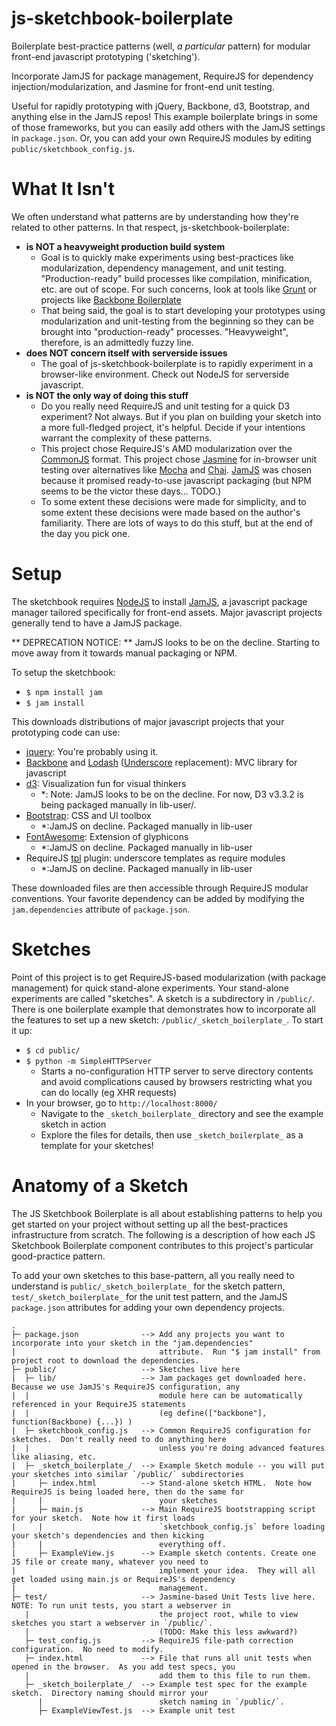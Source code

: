js-sketchbook-boilerplate
=========================

Boilerplate best-practice patterns (well, *a particular* pattern) for modular front-end javascript
 prototyping ('sketching').

Incorporate JamJS for package management, RequireJS for dependency injection/modularization, and Jasmine for front-end
unit testing.

Useful for rapidly prototyping with jQuery, Backbone, d3, Bootstrap, and anything else in the JamJS repos!  This
example boilerplate brings in some of those frameworks, but you can easily add others with the JamJS settings in
`package.json`.  Or, you can add your own RequireJS modules by editing `public/sketchbook_config.js`.

# What It Isn't
We often understand what patterns are by understanding how they're related to other patterns.  In that respect,
js-sketchbook-boilerplate:
* __is NOT a heavyweight production build system__
  * Goal is to quickly make experiments using best-practices like modularization, dependency management, and unit testing.
  "Production-ready" build processes like compilation, minification, etc. are out of scope.  For such concerns, look at
  tools like [Grunt](http://gruntjs.com/) or projects like [Backbone Boilerplate](https://github.com/tbranyen/backbone-boilerplate)
  * That being said, the goal is to start developing your prototypes using modularization and unit-testing from the
  beginning so they can be brought into "production-ready" processes.  "Heavyweight", therefore, is an admittedly fuzzy
  line.
* __does NOT concern itself with serverside issues__
  * The goal of js-sketchbook-boilerplate is to rapidly experiment in a browser-like environment.
    Check out NodeJS for serverside javascript.
* __is NOT the only way of doing this stuff__
  * Do you really need RequireJS and unit testing for a quick D3 experiment?  Not always.  But if you plan on building
  your sketch into a more full-fledged project, it's helpful.  Decide if your intentions warrant the complexity of
  these patterns.
  * This project chose RequireJS's AMD modularization over the [CommonJS](https://www.google.com/search?q=AMD+vs.+commonjs)
  format.  This project chose [Jasmine](https://jasmine.github.io/) for in-browser unit testing over
  alternatives like [Mocha](http://visionmedia.github.com/mocha/) and [Chai](http://chaijs.com/). [JamJS](http://jamjs.org/)
  was chosen because it promised ready-to-use javascript packaging (but NPM seems to be the victor these days... TODO.)
  * To some extent these
  decisions were made for simplicity, and to some extent these decisions were made based on the author's familiarity.
  There are lots of ways to do this stuff, but at the end of the day you pick one.

# Setup
The sketchbook requires [NodeJS](http://nodejs.org/) to install [JamJS](http://jamjs.org/), a javascript package manager
tailored specifically for front-end assets.  Major javascript projects generally tend to have a JamJS package.

** DEPRECATION NOTICE: ** JamJS looks to be on the decline.  Starting to move away from it towards manual packaging or NPM.

To setup the sketchbook:
* `$ npm install jam`
* `$ jam install`

This downloads distributions of major javascript projects that your prototyping code can use:
* [jquery](http://jquery.com/): You're probably using it.
* [Backbone](http://backbonejs.org/) and [Lodash](http://lodash.com/) ([Underscore](http://underscorejs.org/)
replacement): MVC library for javascript
* [d3](http://d3js.org/): Visualization fun for visual thinkers
    * *: Note: JamJS looks to be on the decline.  For now, D3 v3.3.2 is being packaged manually in lib-user/.
* [Bootstrap](http://twitter.github.com/bootstrap/): CSS and UI toolbox
    * *:JamJS on decline.  Packaged manually in lib-user
* [FontAwesome](http://fortawesome.github.io/Font-Awesome/): Extension of glyphicons
    * *:JamJS on decline.  Packaged manually in lib-user
* RequireJS [tpl](https://github.com/ZeeAgency/requirejs-tpl) plugin: underscore templates as require modules
    * *:JamJS on decline.  Packaged manually in lib-user

These downloaded files are then accessible through RequireJS modular conventions.  Your favorite dependency can be added
by modifying the `jam.dependencies` attribute of `package.json`.


# Sketches
Point of this project is to get RequireJS-based modularization (with package management) for quick stand-alone
experiments.  Your stand-alone experiments are called "sketches".  A sketch is a subdirectory in `/public/`.  There is
one boilerplate example that demonstrates how to incorporate all the features to set up a new sketch:
`/public/_sketch_boilerplate_`.  To start it up:
* `$ cd public/`
* `$ python -m SimpleHTTPServer`
  * Starts a no-configuration HTTP server to serve directory contents and avoid complications caused by browsers
  restricting what you can do locally (eg XHR requests)
* In your browser, go to `http://localhost:8000/`
  * Navigate to the `_sketch_boilerplate_` directory and see the example sketch in action
  * Explore the files for details, then use `_sketch_boilerplate_` as a template for your sketches!

# Anatomy of a Sketch
The JS Sketchbook Boilerplate is all about establishing patterns to help you get started on your project without setting
up all the best-practices infrastructure from scratch.  The following is a description of how each JS Sketchbook
Boilerplate component contributes to this project's particular good-practice pattern.

To add your own sketches to this base-pattern, all you really need to understand is `public/_sketch_boilerplate_` for
the sketch pattern, `test/_sketch_boilerplate_` for the unit test pattern, and the JamJS `package.json` attributes
for adding your own dependency projects.

```
.
├─ package.json              --> Add any projects you want to incorporate into your sketch in the "jam.dependencies"
|                                attribute.  Run "$ jam install" from project root to download the dependencies.
├─ public/                   --> Sketches live here
|  ├─ lib/                   --> Jam packages get downloaded here.  Because we use JamJS's RequireJS configuration, any
|  |                             module here can be automatically referenced in your RequireJS statements
|  |                             (eg define(["backbone"], function(Backbone) {...}) )
|  ├─ sketchbook_config.js   --> Common RequireJS configuration for sketches.  Don't really need to do anything here
|  |                             unless you're doing advanced features like aliasing, etc.
|  ├─ _sketch_boilerplate_/  --> Example Sketch module -- you will put your sketches into similar `/public/` subdirectories
|     ├─ index.html          --> Stand-alone sketch HTML.  Note how RequireJS is being loaded here, then do the same for
|     |                          your sketches
|     ├─ main.js             --> Main RequireJS bootstrapping script for your sketch.  Note how it first loads
|     |                          `sketchbook_config.js` before loading your sketch's dependencies and then kicking
|     |                          everything off.
|     ├─ ExampleView.js      --> Example sketch contents. Create one JS file or create many, whatever you need to
|                                implement your idea.  They will all get loaded using main.js or RequireJS's dependency
|                                management.
├─ test/                     --> Jasmine-based Unit Tests live here.  NOTE: To run unit tests, you start a webserver in
   |                             the project root, while to view sketches you start a webserver in `/public/`.
   |                             (TODO: Make this less awkward?)
   ├─ test_config.js         --> RequireJS file-path correction configuration.  No need to modify.
   ├─ index.html             --> File that runs all unit tests when opened in the browser.  As you add test specs, you
   |                             add them to this file to run them.
   ├─ _sketch_boilerplate_/  --> Example test spec for the example sketch.  Directory naming should mirror your
      |                          sketch naming in `/public/`.
      ├─ ExampleViewTest.js  --> Example unit test
```
